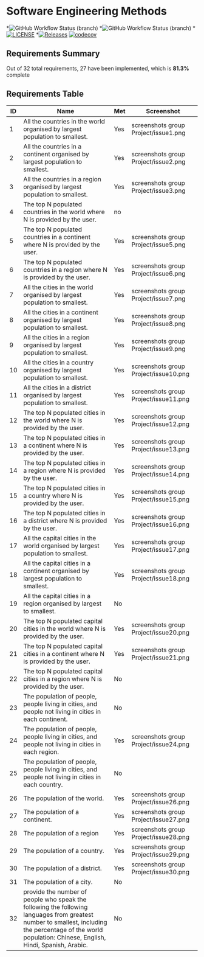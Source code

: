 # Software Engineering Methods
*![GitHub Workflow Status (branch)](https://img.shields.io/github/actions/workflow/status/DishanFA/G35_SEM/main.yml?branch=develop)
*![GitHub Workflow Status (branch)](https://img.shields.io/github/actions/workflow/status/DishanFA/G35_SEM/main.yml?branch=master)
*[![LICENSE](https://img.shields.io/github/license/DishanFA/sem.svg?style=flat-square)](https://github.com/DishanFA/G35_SEM/blob/master/LICENSE)
*[![Releases](https://img.shields.io/github/release/DishanFA/sem/all.svg?style=flat-square)](https://github.com/DishanFA/G35_SEM/releases)
[![codecov](https://codecov.io/gh/DishanFA/G35_SEM/graph/badge.svg?token=E2HZ1WFKUH)](https://codecov.io/gh/DishanFA/G35_SEM)

## Requirements Summary

Out of 32 total requirements, 27 have been implemented, which is **81.3%** complete

## Requirements Table

| ID  | Name                                                                                   | Met  | Screenshot       |
|-----|----------------------------------------------------------------------------------------|------|------------------|
| 1   | All the countries in the world organised by largest population to smallest.            | Yes  | screenshots group Project/issue1.png |
| 2   | All the countries in a continent organised by largest population to smallest.          | Yes  | screenshots group Project/issue2.png |
| 3   | All the countries in a region organised by largest population to smallest.             | Yes  | screenshots group Project/issue3.png |
| 4   | The top N populated countries in the world where N is provided by the user.            | no   |                  |
| 5   | The top N populated countries in a continent where N is provided by the user.          | Yes  | screenshots group Project/issue5.png |
| 6   | The top N populated countries in a region where N is provided by the user.             | Yes  | screenshots group Project/issue6.png |
| 7   | All the cities in the world organised by largest population to smallest.               | Yes  | screenshots group Project/issue7.png |
| 8   | All the cities in a continent organised by largest population to smallest.             | Yes  | screenshots group Project/issue8.png |
| 9   | All the cities in a region organised by largest population to smallest.                | Yes  | screenshots group Project/issue9.png |
| 10  | All the cities in a country organised by largest population to smallest.               | Yes  | screenshots group Project/issue10.png |
| 11  | All the cities in a district organised by largest population to smallest.              | Yes  | screenshots group Project/issue11.png |
| 12  | The top N populated cities in the world where N is provided by the user.               | Yes  | screenshots group Project/issue12.png |
| 13  | The top N populated cities in a continent where N is provided by the user.             | Yes  | screenshots group Project/issue13.png |
| 14  | The top N populated cities in a region where N is provided by the user.                | Yes  | screenshots group Project/issue14.png |
| 15  | The top N populated cities in a country where N is provided by the user.               | Yes  | screenshots group Project/issue15.png |
| 16  | The top N populated cities in a district where N is provided by the user.              | Yes  | screenshots group Project/issue16.png |
| 17  | All the capital cities in the world organised by largest population to smallest.       | Yes  | screenshots group Project/issue17.png |
| 18  | All the capital cities in a continent organised by largest population to smallest.     | Yes  | screenshots group Project/issue18.png |
| 19  | All the capital cities in a region organised by largest to smallest.                   | No   |                  |
| 20  | The top N populated capital cities in the world where N is provided by the user.       | Yes  | screenshots group Project/issue20.png |
| 21  | The top N populated capital cities in a continent where N is provided by the user.     | Yes  | screenshots group Project/issue21.png |
| 22  | The top N populated capital cities in a region where N is provided by the user.        | No  |                  |
| 23  | The population of people, people living in cities, and people not living in cities in each continent.             | No  |                  |
| 24  | The population of people, people living in cities, and people not living in cities in each region.             | Yes  | screenshots group Project/issue24.png |
| 25  | The population of people, people living in cities, and people not living in cities in each country.           | No  |                  |
| 26  | The population of the world.                                                           | Yes  | screenshots group Project/issue26.png | 
| 27  | The population of a continent.                                                         | Yes  | screenshots group Project/issue27.png |
| 28  | The population of a region                                                             | Yes  | screenshots group Project/issue28.png |
| 29  | The population of a country.                                                           | Yes  | screenshots group Project/issue29.png |
| 30  | The population of a district.                                                          | Yes  | screenshots group Project/issue30.png |
| 31  | The population of a city.                                                              | No  |                  |
| 32  | provide the number of people who speak the following the following languages from greatest number to smallest, including the percentage of the world population: Chinese, English, Hindi, Spanish, Arabic.                                                                                   | No  |                  |
